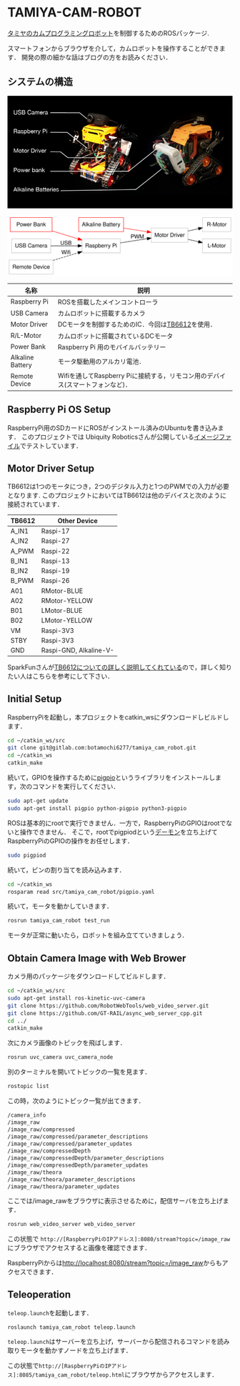 # TAMIYA-CAM-ROBOT

[タミヤのカムプログラミングロボット](https://tamiyashop.jp/shop/g/g70227/)を制御するためのROSパッケージ.

スマートフォンからブラウザを介して，カムロボットを操作することができます．
開発の際の細かな話はブログの方をお読みください．

## システムの構造

![](img/structure.png)

![Electric Structure](img/tamiya_control.svg)

| 名称 | 説明                                                                                   | 
|--------------------------------------|--------------------------------------------------------|
| Raspberry Pi | ROSを搭載したメインコントローラ                                                |    
| USB Camera  |カムロボットに搭載するカメラ                                                     |    
| Motor Driver |DCモータを制御するためのIC．今回は[TB6612](https//www.switch-science.com/catalog/3586/)を使用．                                 |  
| R/L-Motor |カムロボットに搭載されているDCモータ                                               |                                               
| Power Bank|  Raspberry Pi 用のモバイルバッテリー                                                   |                                            
| Alkaline Battery  |モータ駆動用のアルカリ電池．                                               |                                              
| Remote Device |Wifiを通してRaspberry Piに接続する，リモコン用のデバイス(スマートフォンなど)． |                                                 

## Raspberry Pi OS Setup 

RaspberryPi用のSDカードにROSがインストール済みのUbuntuを書き込みます．
このプロジェクトでは
Ubiquity Roboticsさんが公開している[イメージファイル](https://downloads.ubiquityrobotics.com/)でテストしています．

## Motor Driver Setup

TB6612は1つのモータにつき，2つのデジタル入力と1つのPWMでの入力が必要となります. 
このプロジェクトにおいてはTB6612は他のデバイスと次のように接続されています．

| TB6612 | Other Device           |
|--------|------------------------|
| A_IN1  | Raspi-17               |
| A_IN2  | Raspi-27               |
| A_PWM  | Raspi-22               |
| B_IN1  | Raspi-13               |
| B_IN2  | Raspi-19               |
| B_PWM  | Raspi-26               |
| A01    | RMotor-BLUE            |
| A02    | RMotor-YELLOW          |
| B01    | LMotor-BLUE            |
| B02    | LMotor-YELLOW          |
| VM     | Raspi-3V3              |
| STBY   | Raspi-3V3              |
| GND    | Raspi-GND, Alkaline-V- |

<!-- MotorB, 5,6,13に変更 -->

SparkFunさんが[TB6612についての詳しく説明してくれている](https://learn.sparkfun.com/tutorials/tb6612fng-hookup-guide?_ga=2.166866110.1201478622.1514266488-1757053215.1500608008)ので，詳しく知りたい人はこちらを参考にして下さい．

## Initial Setup  

RaspberryPiを起動し，本プロジェクトをcatkin_wsにダウンロードしビルドします．

```bash
cd ~/catkin_ws/src
git clone git@gitlab.com:botamochi6277/tamiya_cam_robot.git
cd ~/catkin_ws
catkin_make
```

続いて，GPIOを操作するために[pigpio](http://abyz.me.uk/rpi/pigpio/)というライブラリをインストールします，次のコマンドを実行してください．

```bash
sudo apt-get update
sudo apt-get install pigpio python-pigpio python3-pigpio
```

ROSは基本的にrootで実行できません．一方で，RaspberryPiのGPIOはrootでないと操作できません．
そこで，rootでpigpiodという[デーモン](https://ja.wikipedia.org/wiki/%E3%83%87%E3%83%BC%E3%83%A2%E3%83%B3_(%E3%82%BD%E3%83%95%E3%83%88%E3%82%A6%E3%82%A7%E3%82%A2))を立ち上げてRaspberryPiのGPIOの操作をお任せします．

```bash
sudo pigpiod
```

続いて，ピンの割り当てを読み込みます．
```bash
cd ~/catkin_ws
rosparam read src/tamiya_cam_robot/pigpio.yaml
```

続いて，モータを動かしていきます．

```bash
rosrun tamiya_cam_robot test_run
```

モータが正常に動いたら，ロボットを組み立てていきましょう．

## Obtain Camera Image with Web Brower

カメラ用のパッケージをダウンロードしてビルドします．

```bash
cd ~/catkin_ws/src
sudo apt-get install ros-kinetic-uvc-camera
git clone https://github.com/RobotWebTools/web_video_server.git
git clone https://github.com/GT-RAIL/async_web_server_cpp.git
cd ../
catkin_make
```

次にカメラ画像のトピックを飛ばします．

```bash
rosrun uvc_camera uvc_camera_node
```

別のターミナルを開いてトピックの一覧を見ます．

```bash
rostopic list
```

この時，次のようにトピック一覧が出てきます．
```
/camera_info
/image_raw
/image_raw/compressed
/image_raw/compressed/parameter_descriptions
/image_raw/compressed/parameter_updates
/image_raw/compressedDepth
/image_raw/compressedDepth/parameter_descriptions
/image_raw/compressedDepth/parameter_updates
/image_raw/theora
/image_raw/theora/parameter_descriptions
/image_raw/theora/parameter_updates
```

ここでは/image_rawをブラウザに表示させるために，配信サーバを立ち上げます．

```bash
rosrun web_video_server web_video_server
```

この状態で
`http://[RaspberryPiのIPアドレス]:8080/stream?topic=/image_raw`にブラウザでアクセスすると画像を確認できます．

RaspberryPiからは[http://localhost:8080/stream?topic=/image_raw](http://localhost:8080/stream?topic=/image_raw)からもアクセスできます．

## Teleoperation

`teleop.launch`を起動します．

```
roslaunch tamiya_cam_robot teleop.launch
```

`teleop.launch`はサーバーを立ち上げ，サーバーから配信されるコマンドを読み取りモータを動かすノードを立ち上げます．


この状態で`http://[RaspberryPiのIPアドレス]:8085/tamiya_cam_robot/teleop.html`にブラウザからアクセスします．


